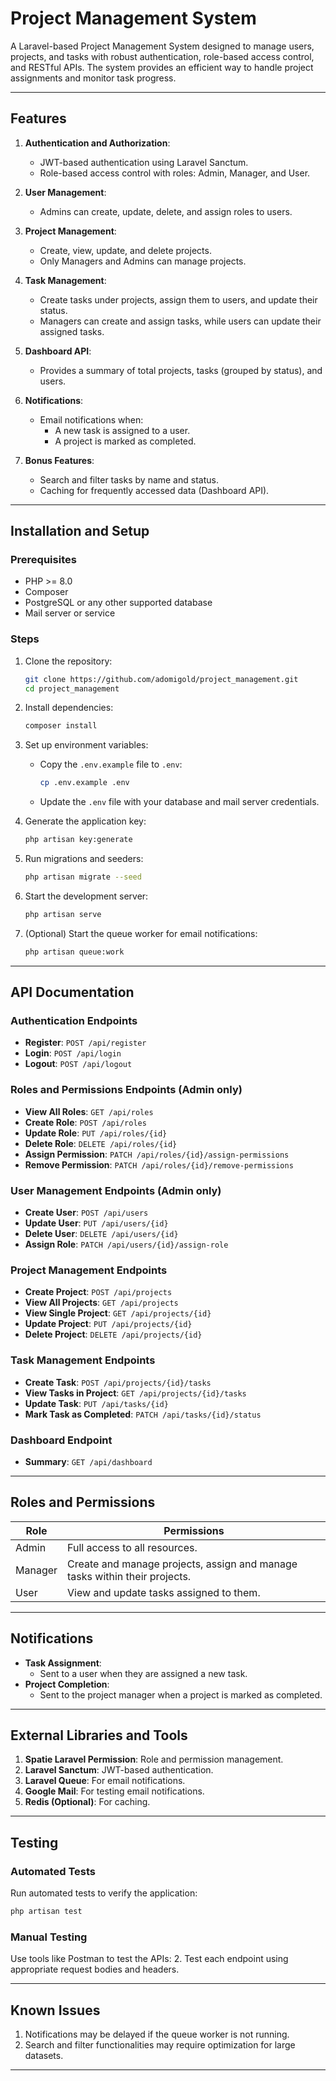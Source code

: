# **Project Management System**

A Laravel-based Project Management System designed to manage users, projects, and tasks with robust authentication, role-based access control, and RESTful APIs. The system provides an efficient way to handle project assignments and monitor task progress.

---

## **Features**
1. **Authentication and Authorization**:
   - JWT-based authentication using Laravel Sanctum.
   - Role-based access control with roles: Admin, Manager, and User.

2. **User Management**:
   - Admins can create, update, delete, and assign roles to users.

3. **Project Management**:
   - Create, view, update, and delete projects.
   - Only Managers and Admins can manage projects.

4. **Task Management**:
   - Create tasks under projects, assign them to users, and update their status.
   - Managers can create and assign tasks, while users can update their assigned tasks.

5. **Dashboard API**:
   - Provides a summary of total projects, tasks (grouped by status), and users.

6. **Notifications**:
   - Email notifications when:
     - A new task is assigned to a user.
     - A project is marked as completed.

7. **Bonus Features**:
   - Search and filter tasks by name and status.
   - Caching for frequently accessed data (Dashboard API).

---

## **Installation and Setup**

### Prerequisites
- PHP >= 8.0
- Composer
- PostgreSQL or any other supported database
- Mail server or service

### Steps
1. Clone the repository:
   ```bash
   git clone https://github.com/adomigold/project_management.git
   cd project_management
   ```

2. Install dependencies:
   ```bash
   composer install
   ```

3. Set up environment variables:
   - Copy the `.env.example` file to `.env`:
     ```bash
     cp .env.example .env
     ```
   - Update the `.env` file with your database and mail server credentials.

4. Generate the application key:
   ```bash
   php artisan key:generate
   ```

5. Run migrations and seeders:
   ```bash
   php artisan migrate --seed
   ```

6. Start the development server:
   ```bash
   php artisan serve
   ```

7. (Optional) Start the queue worker for email notifications:
   ```bash
   php artisan queue:work
   ```

---

## **API Documentation**

### Authentication Endpoints
- **Register**: `POST /api/register`
- **Login**: `POST /api/login`
- **Logout**: `POST /api/logout`

### Roles and Permissions Endpoints (Admin only)
- **View All Roles**: `GET /api/roles`
- **Create Role**: `POST /api/roles`
- **Update Role**: `PUT /api/roles/{id}`
- **Delete Role**: `DELETE /api/roles/{id}`
- **Assign Permission**: `PATCH /api/roles/{id}/assign-permissions`
- **Remove Permission**: `PATCH /api/roles/{id}/remove-permissions`

### User Management Endpoints (Admin only)
- **Create User**: `POST /api/users`
- **Update User**: `PUT /api/users/{id}`
- **Delete User**: `DELETE /api/users/{id}`
- **Assign Role**: `PATCH /api/users/{id}/assign-role`

### Project Management Endpoints
- **Create Project**: `POST /api/projects`
- **View All Projects**: `GET /api/projects`
- **View Single Project**: `GET /api/projects/{id}`
- **Update Project**: `PUT /api/projects/{id}`
- **Delete Project**: `DELETE /api/projects/{id}`

### Task Management Endpoints
- **Create Task**: `POST /api/projects/{id}/tasks`
- **View Tasks in Project**: `GET /api/projects/{id}/tasks`
- **Update Task**: `PUT /api/tasks/{id}`
- **Mark Task as Completed**: `PATCH /api/tasks/{id}/status`

### Dashboard Endpoint
- **Summary**: `GET /api/dashboard`

---

## **Roles and Permissions**

| Role   | Permissions                                                                 |
|--------|-----------------------------------------------------------------------------|
| Admin  | Full access to all resources.                                               |
| Manager| Create and manage projects, assign and manage tasks within their projects. |
| User   | View and update tasks assigned to them.                                     |

---

## **Notifications**
- **Task Assignment**:
  - Sent to a user when they are assigned a new task.
- **Project Completion**:
  - Sent to the project manager when a project is marked as completed.

---

## **External Libraries and Tools**
1. **Spatie Laravel Permission**: Role and permission management.
2. **Laravel Sanctum**: JWT-based authentication.
3. **Laravel Queue**: For email notifications.
4. **Google Mail**: For testing email notifications.
5. **Redis (Optional)**: For caching.

---

## **Testing**

### Automated Tests
Run automated tests to verify the application:
```bash
php artisan test
```

### Manual Testing
Use tools like Postman to test the APIs:
2. Test each endpoint using appropriate request bodies and headers.

---

## **Known Issues**
1. Notifications may be delayed if the queue worker is not running.
2. Search and filter functionalities may require optimization for large datasets.

---